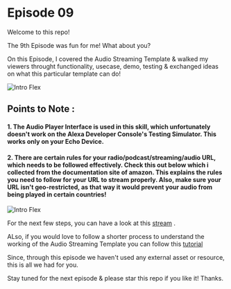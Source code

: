 # Episode 09

Welcome to this repo! 

The 9th Episode was fun for me! What about you? 

On this Episode, I covered the Audio Streaming Template & walked my viewers throught functionality, usecase, demo, testing & exchanged ideas on what this particular template can do!

![Intro Flex](https://github.com/dabblelab/dabble-alexa-with-sohini/blob/main/E09-alexa-audio-streaming-skill/AudioStreamingDeck.png)


## Points to Note :

#### 1. The Audio Player Interface is used in this skill, which unfortunately doesn't work on the Alexa Developer Console's Testing Simulator. This works only on your Echo Device.

#### 2. There are certain rules for your radio/podcast/streaming/audio URL, which needs to be followed effectively. Check this out below which i collected from the documentation site of amazon. This explains the rules you need to follow for your URL to stream properly. Also, make sure your URL isn't geo-restricted, as that way it would prevent your audio from being played in certain countries!

![Intro Flex](https://github.com/dabblelab/dabble-alexa-with-sohini/blob/main/E09-alexa-audio-streaming-skill/Rules.png)

For the next few steps, you can have a look at this [stream](https://youtu.be/VG1qGz8jDlk) . 

ALso, if you would love to follow a shorter process to understand the working of the Audio Streaming Template you can follow this [tutorial](https://youtu.be/-2Q0s9o_Hd0)

Since, through this episode we haven't used any external asset or resource, this is all we had for you.

Stay tuned for the next episode & please star this repo if you like it! Thanks.
